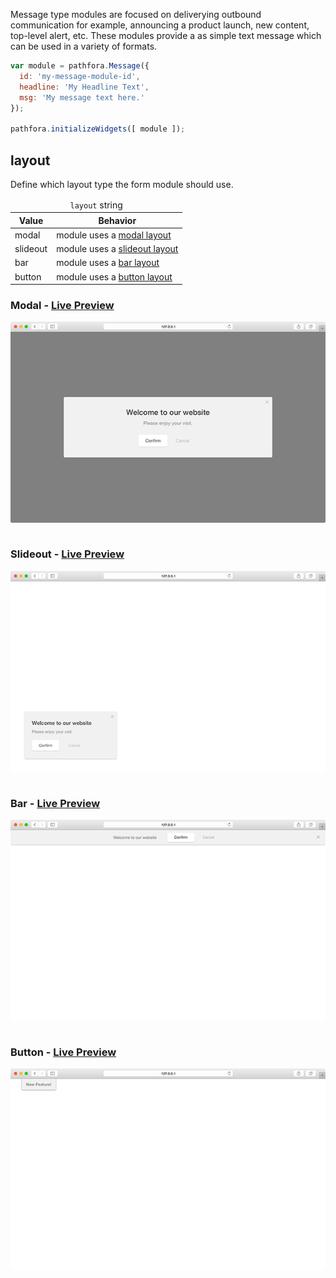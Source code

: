 Message type modules are focused on deliverying outbound communication for example, announcing a product launch, new content, top-level alert, etc. These modules provide a as simple text message which can be used in a variety of formats.

``` javascript
var module = pathfora.Message({
  id: 'my-message-module-id',
  headline: 'My Headline Text',
  msg: 'My message text here.'
});

pathfora.initializeWidgets([ module ]);
```


## layout

Define which layout type the form module should use.

<table>
  <thead>
    <tr>
      <td colspan="2" align="center"><code>layout</code> string</td>
    </tr>
    <tr>
      <th>Value</th>
      <th>Behavior</th>
    </tr>
  </thead>
  
  <tr>
    <td>modal</td>
    <td>module uses a <a href="/layouts/modal">modal layout</a></td>
  </tr>
  <tr>
    <td>slideout</td>
    <td>module uses a <a href="/layouts/slideout">slideout layout</a></td>
  </tr>
  <tr>
    <td>bar</td>
    <td>module uses a <a href="/layouts/slideout">bar layout</a></td>
  </tr>
  <tr>
    <td>button</td>
    <td>module uses a <a href="/layouts/button">button layout</a></td>
  </tr>
</table>

### Modal - [Live Preview](../../examples/preview/types/message/modal.html)

![Message Modal](../examples/img/types/message/modal.png)

<pre data-src="../../examples/src/types/message/modal.js"></pre>


### Slideout - [Live Preview](../../examples/preview/types/message/slideout.html)

![Message Slideout](../examples/img/types/message/slideout.png)

<pre data-src="../../examples/src/types/message/slideout.js"></pre>


### Bar - [Live Preview](../../examples/preview/types/message/bar.html)

![Message Bar](../examples/img/types/message/bar.png)

<pre data-src="../../examples/src/types/message/bar.js"></pre>


### Button - [Live Preview](../../examples/preview/types/message/button.html)

![Message Button](../examples/img/types/message/button.png)

<pre data-src="../../examples/src/types/message/button.js"></pre>
